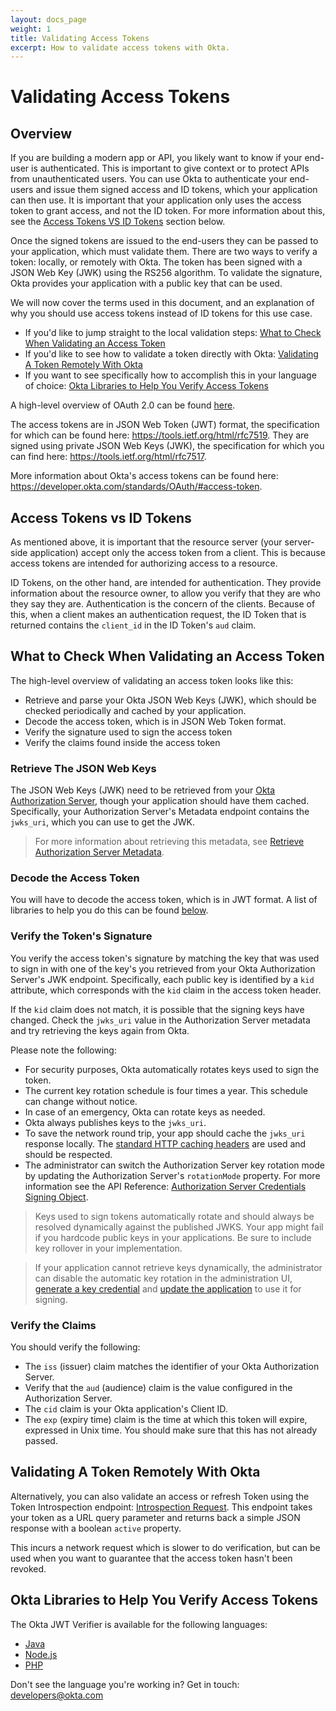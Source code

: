 ```yaml
---
layout: docs_page
weight: 1
title: Validating Access Tokens
excerpt: How to validate access tokens with Okta.
---
```


# Validating Access Tokens

## Overview

If you are building a modern app or API, you likely want to know if your end-user is authenticated. This is important to give context or to protect APIs from unauthenticated users. You can use Okta to authenticate your end-users and issue them signed access and ID tokens, which your application can then use. It is important that your application only uses the access token to grant access, and not the ID token. For more information about this, see the [Access Tokens VS ID Tokens](#access-tokens-vs-id-tokens) section below.

Once the signed tokens are issued to the end-users they can be passed to your application, which must validate them. There are two ways to verify a token: locally, or remotely with Okta. The token has been signed with a JSON Web Key (JWK) using the RS256 algorithm. To validate the signature, Okta provides your application with a public key that can be used.

We will now cover the terms used in this document, and an explanation of why you should use access tokens instead of ID tokens for this use case.

- If you'd like to jump straight to the local validation steps: [What to Check When Validating an Access Token](#what-to-check-when-validating-an-access-token)
- If you'd like to see how to validate a token directly with Okta: [Validating A Token Remotely With Okta](#validating-a-token-remotely-with-okta)
- If you want to see specifically how to accomplish this in your language of choice: [Okta Libraries to Help You Verify Access Tokens](#okta-libraries-to-help-you-verify-access-tokens)

A high-level overview of OAuth 2.0 can be found [here](/authentication-guide/auth-overview/#oauth-20).

The access tokens are in JSON Web Token (JWT) format, the specification for which can be found here: <https://tools.ietf.org/html/rfc7519>. They are signed using private JSON Web Keys (JWK), the specification for which you can find here: <https://tools.ietf.org/html/rfc7517>.

More information about Okta's access tokens can be found here: <https://developer.okta.com/standards/OAuth/#access-token>.

## Access Tokens vs ID Tokens

As mentioned above, it is important that the resource server (your server-side application) accept only the access token from a client. This is because access tokens are intended for authorizing access to a resource.

ID Tokens, on the other hand, are intended for authentication. They provide information about the resource owner, to allow you verify that they are who they say they are. Authentication is the concern of the clients. Because of this, when a client makes an authentication request, the ID Token that is returned contains the `client_id` in the ID Token's `aud` claim.

## What to Check When Validating an Access Token

The high-level overview of validating an access token looks like this:

- Retrieve and parse your Okta JSON Web Keys (JWK), which should be checked periodically and cached by your application.
- Decode the access token, which is in JSON Web Token format.
- Verify the signature used to sign the access token
- Verify the claims found inside the access token

### Retrieve The JSON Web Keys

The JSON Web Keys (JWK) need to be retrieved from your [Okta Authorization Server](/authentication-guide/implementing-authentication/set-up-authz-server), though your application should have them cached. Specifically, your Authorization Server's Metadata endpoint contains the `jwks_uri`, which you can use to get the JWK.

> For more information about retrieving this metadata, see [Retrieve Authorization Server Metadata](/docs/api/resources/oidc#well-knownoauth-authorization-server).

### Decode the Access Token

You will have to decode the access token, which is in JWT format. A list of libraries to help you do this can be found [below](#okta-libraries-to-help-you-verify-access-tokens).

### Verify the Token's Signature

You verify the access token's signature by matching the key that was used to sign in with one of the key's you retrieved from your Okta Authorization Server's JWK endpoint. Specifically, each public key is identified by a `kid` attribute, which corresponds with the `kid` claim in the access token header.

If the `kid` claim does not match, it is possible that the signing keys have changed. Check the `jwks_uri` value in the Authorization Server metadata and try retrieving the keys again from Okta.

Please note the following:

- For security purposes, Okta automatically rotates keys used to sign the token.
- The current key rotation schedule is four times a year. This schedule can change without notice.
- In case of an emergency, Okta can rotate keys as needed.
- Okta always publishes keys to the `jwks_uri`.
- To save the network round trip, your app should cache the `jwks_uri` response locally. The [standard HTTP caching headers](https://developer.mozilla.org/en-US/docs/Web/HTTP/Headers/Cache-Control) are used and should be respected.
- The administrator can switch the Authorization Server key rotation mode by updating the Authorization Server's `rotationMode` property. For more information see the API Reference: [Authorization Server Credentials Signing Object](/docs/api/resources/authorization-servers#credentials-object).

> Keys used to sign tokens automatically rotate and should always be resolved dynamically against the published JWKS. Your app might fail if you hardcode public keys in your applications. Be sure to include key rollover in your implementation.

> If your application cannot retrieve keys dynamically, the administrator can disable the automatic key rotation in the administration UI, [generate a key credential](/docs/api/resources/apps#generate-new-application-key-credential) and [update the application](/docs/api/resources/apps#update-key-credential-for-application) to use it for signing.

### Verify the Claims

You should verify the following:

- The `iss` (issuer) claim matches the identifier of your Okta Authorization Server.
- Verify that the `aud` (audience) claim is the value configured in the Authorization Server.
- The `cid` claim is your Okta application's Client ID.
- The `exp` (expiry time) claim is the time at which this token will expire, expressed in Unix time. You should make sure that this has not already passed.

## Validating A Token Remotely With Okta

Alternatively, you can also validate an access or refresh Token using the Token Introspection endpoint: [Introspection Request](/docs/api/resources/oidc#introspect). This endpoint takes your token as a URL query parameter and returns back a simple JSON response with a boolean `active` property.

This incurs a network request which is slower to do verification, but can be used when you want to guarantee that the access token hasn't been revoked.

## Okta Libraries to Help You Verify Access Tokens

The Okta JWT Verifier is available for the following languages:

- [Java](https://github.com/okta/okta-jwt-verifier-java)
- [Node.js](https://github.com/okta/okta-oidc-js/tree/master/packages/jwt-verifier)
- [PHP](https://github.com/okta/okta-jwt-verifier-php)

Don't see the language you're working in? Get in touch: <developers@okta.com>
